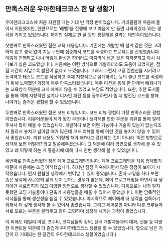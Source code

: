  ## 만족스러운 우아한테크코스 한 달 생활기
 우아한테크코스에 처음 지원할 때는 기대 반 걱정 반이었습니다. 커리큘럼이 마음에 들어서 지원했지만, 한편으로는 ‘레벨1을 진행해 보고 마음에 안 들면 나와야겠다.’라는 생각을 가지고 있었습니다. 하지만 실제로 한 달 동안 생활해본 결과는 대만족이었습니다.

 첫번째로 만족스러웠던 점은 교육 내용입니다. 기존에는 개발할 때 설계 같은 것은 고려하지 않고 생각 없이 기능 구현에 집중해서 코드를 작성하고 프로젝트를 진행했습니다. 이렇게 진행하고 나니 어떻게 완성은 하더라도 마지막에 남은 것은 지저분하고 다시 쳐다보기 싫은 코드였습니다. 처음에는 이런 방식으로 개발하더라도 도움이 되었지만, 점점 시간이 지날수록 발전이 없다고 느꼈습니다. 그래서 그런지 코딩 컨벤션을 지키려고 노력하고 테스트 코드를 작성하고 객체 지향적으로 설계하려는 등의 클린 코드를 작성하기 위해 노력했던 과정이 매우 만족스러웠습니다. 매주 미션을 통해 한 단계씩 배워나가는 교육방식 덕분에 크게 헤메지 않을 수 있었고 부담도 적었습니다. 또한, 추천 도서들을 통해 객체 지향적인 설계나 디자인 패턴 등을 공부하면서 좀 더 발전된 코드를 향해 나아가는 즐거운 경험을 할 수 있었습니다.

 두번째로 만족스러웠던 점은 코드 리뷰입니다. 코드 리뷰 경험이 가장 만족스러운 경험이었습니다. 리뷰어분들이 제가 놓친 부분이나 생각해볼 만한 부분을 리뷰를 통해 알려주셔서 많이 배울 수 있었습니다. 개발하다 보면 어떤 기능이나 기술이 있는지 없는지조차 몰라서 놓치고 넘어갈 때가 많은데 코드 리뷰를 통해 이런 것을 놓치지 않을 수 있어서 좋았습니다. 리뷰 내용도 ‘이렇게 해야 해!’라고 강요하는 것이 아니라 ‘이런 방향으로 생각해 보면 어떨까?’라고 말씀해주셨습니다. 그 덕분에 여러 방면으로 생각해 볼 수 있었고 왜 이렇게 하는 게 좋을지에 대해 다시 한번 생각해 볼 수 있었습니다.

 세번째로 만족스러웠던 점은 페어 프로그래밍입니다. 페어 프로그래밍을 처음 접해봤기 때문에 처음에는 조금 어색했습니다. 하지만 점점 익숙해지면서 많은 장점이 보이기 시작했습니다. 먼저 편협한 생각에서 벗어날 수 있어 좋았습니다. 혼자 코딩을 하다 보면 좁은 생각에 사로잡혀 넓게 보지 못하는 경우가 많은데, 페어 프로그래밍을 하면서 내 생각에만 사로잡히지 않고 다양한 방면으로 생각할 수 있었습니다. 다음으로는 내가 알지 못했던 코딩 기술들이나 단축키 사용법들을 배울 수 있어서 좋았습니다. 이런 암묵적인 지식들을 통해 생산성을 높일 수 있었습니다. 마지막으로 페어에게 내 생각을 설득하기 위해서 더 깊게 생각해 볼 수 있어서 좋았습니다. 그리고 페어뿐만 아니라 다른 크루들과 서로 모르는 부분을 알려주고 같이 고민하며 성장해 나가는 과정이 좋았습니다.

 이 외에도 데일리 미팅, 포수타, 코치님들의 강의, 선배 개발자들과의 대화, 선물 등 다양한 이벤트들 덕분에 더 즐겁게 우아한테크코스 생활을 할 수 있었습니다. 앞으로 남은 기간이 더 기대되는 한 달간의 우아한테크코스 생활이었습니다:)
